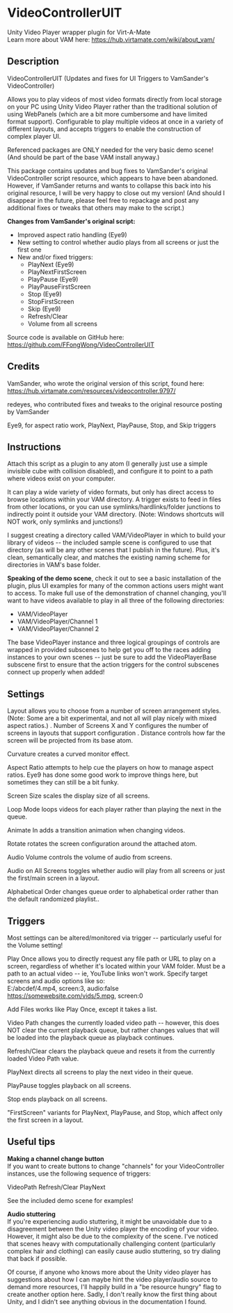 # VideoControllerUIT
 Unity Video Player wrapper plugin for Virt-A-Mate  
Learn more about VAM here: https://hub.virtamate.com/wiki/about_vam/


## Description 

VideoControllerUIT (Updates and fixes for UI Triggers to VamSander's VideoController) 

Allows you to play videos of most video formats directly from local storage on your PC using Unity Video Player rather than the traditional solution of using WebPanels (which are a bit more cumbersome and have limited format support). Configurable to play multiple videos at once in a variety of different layouts, and accepts triggers to enable the construction of complex player UI. 

Referenced packages are ONLY needed for the very basic demo scene! (And should be part of the base VAM install anyway.)

This package contains updates and bug fixes to VamSander's original VideoController script resource, which appears to have been abandoned. However, if VamSander returns and wants to collapse this back into his original resource, I will be very happy to close out my version! (And should I disappear in the future, please feel free to repackage and post any additional fixes or tweaks that others may make to the script.)

**Changes from VamSander's original script:**
- Improved aspect ratio handling (Eye9)
- New setting to control whether audio plays from all screens or just the first one
- New and/or fixed triggers:  
    - PlayNext (Eye9)  
    - PlayNextFirstScreen
    - PlayPause (Eye9)
    - PlayPauseFirstScreen
    - Stop (Eye9) 
    - StopFirstScreen
    - Skip (Eye9)
    - Refresh/Clear
    - Volume from all screens

Source code is available on GitHub here:  
https://github.com/FFongWong/VideoControllerUIT

## Credits

VamSander, who wrote the original version of this script, found here:
https://hub.virtamate.com/resources/videocontroller.9797/

redeyes, who contributed fixes and tweaks to the original resource posting by VamSander

Eye9, for aspect ratio work, PlayNext, PlayPause, Stop, and Skip triggers


## Instructions

Attach this script as a plugin to any atom (I generally just use a simple invisible cube with collision disabled), and configure it to point to a path where videos exist on your computer. 

It can play a wide variety of video formats, but only has direct access to browse locations within your VAM directory. A trigger exists to feed in files from other locations, or you can use symlinks/hardlinks/folder junctions to indirectly point it outside your VAM directory. (Note: Windows shortcuts will NOT work, only symlinks and junctions!)

I suggest creating a directory called VAM/VideoPlayer in which to build your library of videos -- the included sample scene is configured to use that directory (as will be any other scenes that I publish in the future). Plus, it's clean, semantically clear, and matches the existing naming scheme for directories in VAM's base folder.

**Speaking of the demo scene**, check it out to see a basic installation of the plugin, plus UI examples for many of the common actions users might want to access. To make full use of the demonstration of channel changing, you'll want to have videos available to play in all three of the following directories:  
- VAM/VideoPlayer
- VAM/VideoPlayer/Channel 1
- VAM/VideoPlayer/Channel 2

The base VideoPlayer instance and three logical groupings of controls are wrapped in provided subscenes to help get you off to the races adding instances to your own scenes -- just be sure to add the VideoPlayerBase subscene first to ensure that the action triggers for the control subscenes connect up properly when added!


## Settings

Layout allows you to choose from a number of screen arrangement styles. (Note: Some are a bit experimental, and not all will play nicely with mixed aspect ratios.)
.
Number of Screens X and Y configures the number of screens in layouts that support configuration
.
Distance controls how far the screen will be projected from its base atom.

Curvature creates  a curved monitor effect.

Aspect Ratio attempts to help cue the players on how to manage aspect ratios. Eye9 has done some good work to improve things here, but sometimes they can still be a bit funky.

Screen Size scales the display size of all screens.

Loop Mode loops videos for each player rather than playing the next in the queue.

Animate In adds a transition animation when changing videos.

Rotate rotates the screen configuration around the attached atom.

Audio Volume controls the volume of audio from screens.

Audio on All Screens toggles whether audio will play from all screens or just the first/main screen in a layout.

Alphabetical Order changes queue order to alphabetical order rather than the default randomized playlist..



## Triggers

Most settings can be altered/monitored via trigger -- particularly useful for the Volume setting!

Play Once allows you to directly request any file path or URL to play on a screen, regardless of whether it's located within your VAM folder. Must be a path to an actual video -- ie, YouTube links won't work. Specify target screens and audio options like so:  
E:/abcdef/4.mp4, screen:3, audio:false  
https://somewebsite.com/vids/5.mpg, screen:0  

Add Files works like Play Once, except it takes a list.

Video Path changes the currently loaded video path -- however, this does NOT clear the current playback queue, but rather changes values that will be loaded into the playback queue as playback continues.

Refresh/Clear clears the playback queue and resets it from the currently loaded Video Path value.

PlayNext directs all screens to play the next video in their queue.

PlayPause toggles playback on all screens.

Stop ends playback on all screens.

"FirstScreen" variants for PlayNext, PlayPause, and Stop, which affect only the first screen in a layout.




## Useful tips

**Making a channel change button**  
If you want to create buttons to change "channels" for your VideoController instances, use the following sequence of triggers:

VideoPath
Refresh/Clear
PlayNext

See the included demo scene for examples!

**Audio stuttering**  
If you're experiencing audio stuttering, it might be unavoidable due to a disagreement between the Unity video player the encoding of your video. However, it might also be due to the complexity of the scene. I've noticed that scenes heavy with computationally challenging content (particularly complex hair and clothing) can easily cause audio stuttering, so try dialing that back if possible.

Of course, if anyone who knows more about the Unity video player has suggestions about how I can maybe hint the video player/audio source to demand more resources, I'll happily build in a "be resource hungry" flag to create another option here. Sadly, I don't really know the first thing about Unity, and I didn't see anything obvious in the documentation I found.